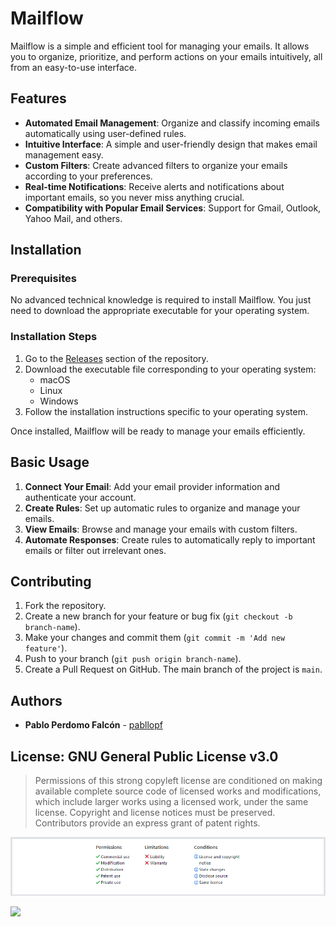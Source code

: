 # Mailflow

Mailflow is a simple and efficient tool for managing your emails. It allows you to organize, prioritize, and perform actions on your emails intuitively, all from an easy-to-use interface.

## Features

- **Automated Email Management**: Organize and classify incoming emails automatically using user-defined rules.
- **Intuitive Interface**: A simple and user-friendly design that makes email management easy.
- **Custom Filters**: Create advanced filters to organize your emails according to your preferences.
- **Real-time Notifications**: Receive alerts and notifications about important emails, so you never miss anything crucial.
- **Compatibility with Popular Email Services**: Support for Gmail, Outlook, Yahoo Mail, and others.

## Installation

### Prerequisites

No advanced technical knowledge is required to install Mailflow. You just need to download the appropriate executable for your operating system.

### Installation Steps

1. Go to the [Releases](https://github.com/aicertus/mailflow/releases) section of the repository.
2. Download the executable file corresponding to your operating system:
   - macOS
   - Linux
   - Windows
3. Follow the installation instructions specific to your operating system.

Once installed, Mailflow will be ready to manage your emails efficiently.

## Basic Usage

1. **Connect Your Email**: Add your email provider information and authenticate your account.
2. **Create Rules**: Set up automatic rules to organize and manage your emails.
3. **View Emails**: Browse and manage your emails with custom filters.
4. **Automate Responses**: Create rules to automatically reply to important emails or filter out irrelevant ones.

## Contributing

1. Fork the repository.
2. Create a new branch for your feature or bug fix (`git checkout -b branch-name`).
3. Make your changes and commit them (`git commit -m 'Add new feature'`).
4. Push to your branch (`git push origin branch-name`).
5. Create a Pull Request on GitHub. The main branch of the project is `main`.

## Authors

- **Pablo Perdomo Falcón** - [pabllopf](https://github.com/pabllopf)

## License: GNU General Public License v3.0

> Permissions of this strong copyleft license are conditioned on making available complete source code of licensed works and modifications, which include larger works using a licensed work, under the same license. Copyright and license notices must be preserved. Contributors provide an express grant of patent rights.

[![License](https://raw.githubusercontent.com/aicertus/mailflow/master/docs/license/License.png)](https://github.com/aicertus/mailflow/blob/master/LICENSE)

[![](https://img.shields.io/badge/Read%20More--blue)](https://github.com/aicertus/mailflow/blob/main/license.md)
